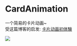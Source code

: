 # CardAnimation
一个简易的卡片动画~  
受这篇博客的启发: [卡片动画初体験](http://www.jianshu.com/p/55af04ccec1f)

![](https://github.com/949478479/CardAnimation/blob/gif/CardAnimation.gif)
